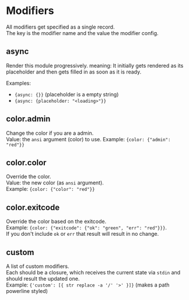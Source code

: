 # Modifiers

All modifiers get specified as a single record.  
The key is the modifier name and the value the modifier config.

## async

Render this module progressively.
meaning: It initially gets rendered as its placeholder and then gets filled in
as soon as it is ready.

Examples:
* `{async: {}}` (placeholder is a empty string)
* `{async: {placeholder: "<loading>"}}`

## color.admin

Change the color if you are a admin.  
Value: the `ansi` argument (color) to use.
Example: `{color: {"admin": "red"}}`

## color.color

Override the color.  
Value: the new color (as `ansi` argument).  
Example: `{color: {"color": "red"}}`

## color.exitcode

Override the color based on the exitcode.  
Example: `{color: {"exitcode": {"ok": "green", "err": "red"}}}`.  
If you don't include `ok` or `err` that result will result in no change.

## custom

A list of custom modifiers.  
Each should be a closure, which receives the current state via `stdin` and should result the updated one.  
Example: `{'custom': [{ str replace -a '/' '>' }]}` (makes a path powerline styled)
